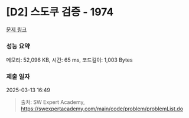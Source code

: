 # [D2] 스도쿠 검증 - 1974 

[문제 링크](https://swexpertacademy.com/main/code/problem/problemDetail.do?contestProbId=AV5Psz16AYEDFAUq) 

### 성능 요약

메모리: 52,096 KB, 시간: 65 ms, 코드길이: 1,003 Bytes

### 제출 일자

2025-03-13 16:49



> 출처: SW Expert Academy, https://swexpertacademy.com/main/code/problem/problemList.do